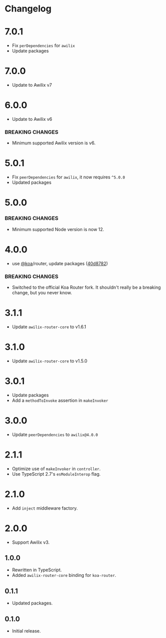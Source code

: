 # Changelog

# 7.0.1

* Fix `perDependencies` for `awilix`
* Update packages

# 7.0.0

* Update to Awilix v7

# 6.0.0

* Update to Awilix v6

### BREAKING CHANGES

* Minimum supported Awilix version is v6.

# 5.0.1

* Fix `peerDependencies` for `awilix`, it now requires `^5.0.0`
* Updated packages

# 5.0.0

### BREAKING CHANGES

* Minimum supported Node version is now 12.

# 4.0.0

* use [@koa](https://github.com/koa)/router, update packages ([40d8782](https://github.com/jeffijoe/awilix-koa/commit/40d8782))

### BREAKING CHANGES

* Switched to the official Koa Router fork. It shouldn't really be a breaking change, but you never know.

# 3.1.1

- Update `awilix-router-core` to v1.6.1

# 3.1.0

- Update `awilix-router-core` to v1.5.0

# 3.0.1

- Update packages
- Add a `methodToInvoke` assertion in `makeInvoker`

# 3.0.0

- Update `peerDependencies` to `awilix@4.0.0`

# 2.1.1

- Optimize use of `makeInvoker` in `controller`.
- Use TypeScript 2.7's `esModuleInterop` flag.

# 2.1.0

- Add `inject` middleware factory.

# 2.0.0

- Support Awilix v3.

## 1.0.0

- Rewritten in TypeScript.
- Added `awilix-router-core` binding for `koa-router`.

## 0.1.1

- Updated packages.

## 0.1.0

- Initial release.

